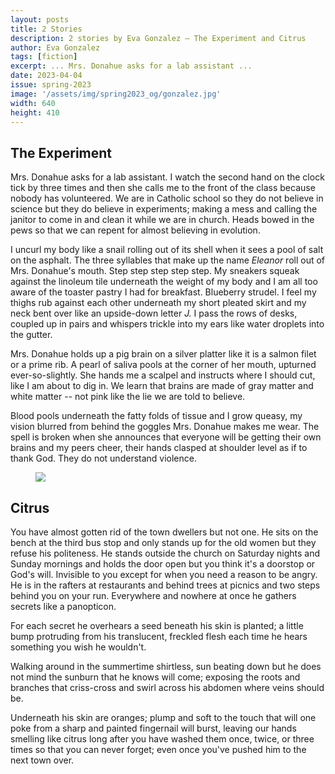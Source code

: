 ```yaml
---
layout: posts
title: 2 Stories
description: 2 stories by Eva Gonzalez – The Experiment and Citrus
author: Eva Gonzalez
tags: [fiction]
excerpt: ... Mrs. Donahue asks for a lab assistant ...
date: 2023-04-04
issue: spring-2023
image: '/assets/img/spring2023_og/gonzalez.jpg'
width: 640
height: 410
--- 
```


## The Experiment

Mrs. Donahue asks for a lab assistant. I watch the second hand on the
clock tick by three times and then she calls me to the front of the
class because nobody has volunteered. We are in Catholic school so they
do not believe in science but they do believe in experiments; making a
mess and calling the janitor to come in and clean it while we are in
church. Heads bowed in the pews so that we can repent for almost
believing in evolution.

I uncurl my body like a snail rolling out of its shell when it sees a
pool of salt on the asphalt. The three syllables that make up the name
*Eleanor* roll out of Mrs. Donahue's mouth. Step step step step step. My
sneakers squeak against the linoleum tile underneath the weight of my
body and I am all too aware of the toaster pastry I had for breakfast.
Blueberry strudel. I feel my thighs rub against each other underneath my
short pleated skirt and my neck bent over like an upside-down letter
*J.* I pass the rows of desks, coupled up in pairs and whispers trickle
into my ears like water droplets into the gutter.

Mrs. Donahue holds up a pig brain on a silver platter like it is a
salmon filet or a prime rib. A pearl of saliva pools at the corner of
her mouth, upturned ever-so-slightly. She hands me a scalpel and
instructs where I should cut, like I am about to dig in. We learn that
brains are made of gray matter and white matter -- not pink like the lie
we are told to believe.

Blood pools underneath the fatty folds of tissue and I grow queasy, my
vision blurred from behind the goggles Mrs. Donahue makes me wear. The
spell is broken when she announces that everyone will be getting their
own brains and my peers cheer, their hands clasped at shoulder level as
if to thank God. They do not understand violence.

<figure class="my-5 py-3">
  <img src="{{ '/assets/img/seperator.png' | prepend: site.baseurl }}" class="d-block" style="max-height:15px;" />
</figure>

## Citrus

You have almost gotten rid of the town dwellers but not one. He sits on
the bench at the third bus stop and only stands up for the old women but
they refuse his politeness. He stands outside the church on Saturday
nights and Sunday mornings and holds the door open but you think it's a
doorstop or God's will. Invisible to you except for when you need a
reason to be angry. He is in the rafters at restaurants and behind trees
at picnics and two steps behind you on your run. Everywhere and nowhere
at once he gathers secrets like a panopticon.

For each secret he overhears a seed beneath his skin is planted; a
little bump protruding from his translucent, freckled flesh each time he
hears something you wish he wouldn't.

Walking around in the summertime shirtless, sun beating down but he does
not mind the sunburn that he knows will come; exposing the roots and
branches that criss-cross and swirl across his abdomen where veins
should be.

Underneath his skin are oranges; plump and soft to the touch that will
one poke from a sharp and painted fingernail will burst, leaving our
hands smelling like citrus long after you have washed them once, twice,
or three times so that you can never forget; even once you've pushed him
to the next town over.
